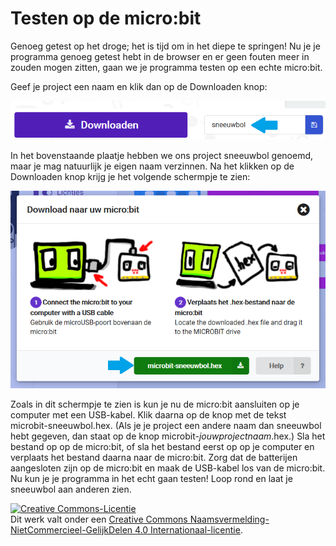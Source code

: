 # Testen op de micro:bit

Genoeg getest op het droge; het is tijd om in het diepe te springen! Nu je je programma genoeg getest hebt in de browser en er geen fouten meer in zouden mogen zitten, gaan we je programma testen op een echte micro:bit.

Geef je project een naam en klik dan op de Downloaden knop:

![downloaden](images/downloaden.png)

In het bovenstaande plaatje hebben we ons project sneeuwbol genoemd, maar je mag natuurlijk je eigen naam verzinnen. Na het klikken op de Downloaden knop krijg je het volgende schermpje te zien:

![verplaatsen](images/verplaatsen.png)

Zoals in dit schermpje te zien is kun je nu de micro:bit aansluiten op je computer met een USB-kabel. Klik daarna op de knop met de tekst microbit-sneeuwbol.hex. (Als je je project een andere naam dan sneeuwbol hebt gegeven, dan staat op de knop microbit-*jouwprojectnaam*.hex.) Sla het bestand op op de micro:bit, of sla het bestand eerst op op je computer en verplaats het bestand daarna naar de micro:bit. Zorg dat de batterijen aangesloten zijn op de micro:bit en maak de USB-kabel los van de micro:bit. Nu kun je je programma in het echt gaan testen! Loop rond en laat je sneeuwbol aan anderen zien.

<a rel="license" href="http://creativecommons.org/licenses/by-nc-sa/4.0/"><img alt="Creative Commons-Licentie" style="border-width:0" src="https://i.creativecommons.org/l/by-nc-sa/4.0/88x31.png" /></a><br />Dit werk valt onder een <a rel="license" href="http://creativecommons.org/licenses/by-nc-sa/4.0/deed.nl">Creative Commons Naamsvermelding-NietCommercieel-GelijkDelen 4.0 Internationaal-licentie</a>.
